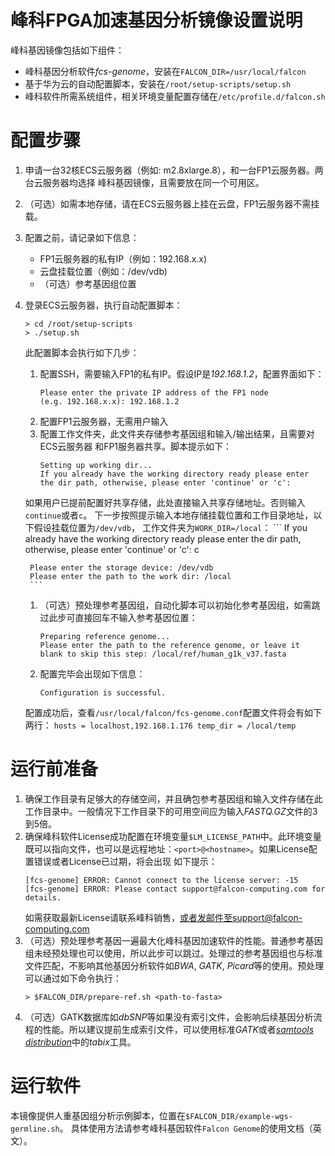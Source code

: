 # 峰科FPGA加速基因分析镜像设置说明

峰科基因镜像包括如下组件：
- 峰科基因分析软件*fcs-genome*，安装在`FALCON_DIR=/usr/local/falcon`
- 基于华为云的自动配置脚本，安装在`/root/setup-scripts/setup.sh`
- 峰科软件所需系统组件，相关环境变量配置存储在`/etc/profile.d/falcon.sh`

# 配置步骤
1. 申请一台32核ECS云服务器（例如: m2.8xlarge.8），和一台FP1云服务器。两台云服务器均选择 峰科基因镜像，且需要放在同一个可用区。
1. （可选）如需本地存储，请在ECS云服务器上挂在云盘，FP1云服务器不需挂载。
1. 配置之前，请记录如下信息：
    - FP1云服务器的私有IP（例如：192.168.x.x)
    - 云盘挂载位置（例如：/dev/vdb)
    - （可选）参考基因组位置
1. 登录ECS云服务器，执行自动配置脚本：
    ```
    > cd /root/setup-scripts
    > ./setup.sh
    ```    
    此配置脚本会执行如下几步：
    1. 配置SSH，需要输入FP1的私有IP。假设IP是*192.168.1.2*，配置界面如下：
        ```
        Please enter the private IP address of the FP1 node
        (e.g. 192.168.x.x): 192.168.1.2
        ```
    1. 配置FP1云服务器，无需用户输入
    1. 配置工作文件夹，此文件夹存储参考基因组和输入/输出结果，且需要对ECS云服务器 和FP1服务器共享。脚本提示如下：
        ```
        Setting up working dir...
        If you already have the working directory ready please enter
        the dir path, otherwise, please enter 'continue' or 'c':
        ```
    如果用户已提前配置好共享存储，此处直接输入共享存储地址。否则输入`continue`或者`c`。 下一步按照提示输入本地存储挂载位置和工作目录地址，以下假设挂载位置为`/dev/vdb`， 工作文件夹为`WORK_DIR=/local`：
        ```
        If you already have the working directory ready please enter
        the dir path, otherwise, please enter 'continue' or 'c': c

        Please enter the storage device: /dev/vdb
        Please enter the path to the work dir: /local
        ```
    1. （可选）预处理参考基因组，自动化脚本可以初始化参考基因组，如需跳过此步可直接回车不输入参考基因位置：
        ```
        Preparing reference genome...
        Please enter the path to the reference genome, or leave it blank to skip this step: /local/ref/human_g1k_v37.fasta
        ```
    1. 配置完毕会出现如下信息：
        ```
        Configuration is successful.
        ```
    配置成功后，查看`/usr/local/falcon/fcs-genome.conf`配置文件将会有如下两行：
        ```
        hosts = localhost,192.168.1.176
        temp_dir = /local/temp
        ```

# 运行前准备
1. 确保工作目录有足够大的存储空间，并且确包参考基因组和输入文件存储在此工作目录中。一般情况下工作目录下的可用空间应为输入*FASTQ.GZ*文件的3到5倍。
1. 确保峰科软件License成功配置在环境变量`$LM_LICENSE_PATH`中。此环境变量既可以指向文件，也可以是远程地址：`<port>@<hostname>`。如果License配置错误或者License已过期，将会出现 如下提示：
    ```
    [fcs-genome] ERROR: Cannot connect to the license server: -15
    [fcs-genome] ERROR: Please contact support@falcon-computing.com for details.
    ```
    如需获取最新License请联系峰科销售，或者发邮件至support@falcon-computing.com
1. （可选）预处理参考基因一遍最大化峰科基因加速软件的性能。普通参考基因组未经预处理也可以使用，所以此步可以跳过。处理过的参考基因组也与标准文件匹配，不影响其他基因分析软件如*BWA*, *GATK*, *Picard*等的使用。预处理可以通过如下命令执行：
    ```
    > $FALCON_DIR/prepare-ref.sh <path-to-fasta>
    ```
1. （可选）GATK数据库如*dbSNP*等如果没有索引文件，会影响后续基因分析流程的性能。所以建议提前生成索引文件，可以使用标准*GATK*或者[*samtools distribution*](http://www.htslib.org/download/)中的*tabix*工具。

# 运行软件
本镜像提供人重基因组分析示例脚本，位置在`$FALCON_DIR/example-wgs-germline.sh`。 具体使用方法请参考峰科基因软件`Falcon Genome`的使用文档（英文）。
